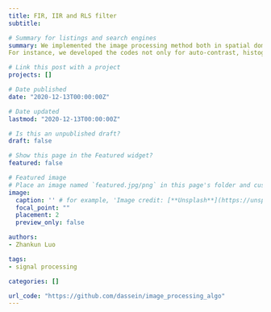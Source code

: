 ```yaml
---
title: FIR, IIR and RLS filter
subtitle: 

# Summary for listings and search engines
summary: We implemented the image processing method both in spatial domain and frequency domain.
For instance, we developed the codes not only for auto-contrast, histogram match, spatial filters such as Guass, Laplace, LOG, weighted median in spatial domain; but also for 2d DFT, 2d DCT based on fft, filters in frequency domain.

# Link this post with a project
projects: []

# Date published
date: "2020-12-13T00:00:00Z"

# Date updated
lastmod: "2020-12-13T00:00:00Z"

# Is this an unpublished draft?
draft: false

# Show this page in the Featured widget?
featured: false

# Featured image
# Place an image named `featured.jpg/png` in this page's folder and customize its options here.
image:
  caption: '' # for example, 'Image credit: [**Unsplash**](https://unsplash.com/photos/CpkOjOcXdUY)'
  focal_point: ""
  placement: 2
  preview_only: false

authors:
- Zhankun Luo

tags:
- signal processing

categories: []

url_code: "https://github.com/dassein/image_processing_algo"
---
```



